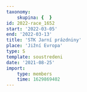 ```yaml
---
taxonomy:
    skupina: {  }
id: 2022-race_1652
start: '2022-03-05'
end: '2022-03-13'
title: 'STK Jarní prázdniny'
place: 'Jižní Evropa'
type: S
template: soustredeni
date: '2021-08-25'
import:
    type: members
    time: 1629869402
---
```


